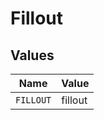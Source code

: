 # Fillout


## Values

| Name      | Value     |
| --------- | --------- |
| `FILLOUT` | fillout   |
